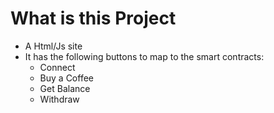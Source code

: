 # What is this Project
- A Html/Js site
- It has the following buttons to map to the smart contracts:
  - Connect
  - Buy a Coffee
  - Get Balance 
  - Withdraw
